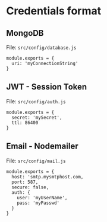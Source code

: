 # Credentials format

## MongoDB

File: `src/config/database.js`

```
module.exports = {
  uri: 'myConnectionString'
}
```

## JWT - Session Token

File: `src/config/auth.js`

```
module.exports = {
  secret: 'mySecret',
  ttl: 86400
}
```

## Email - Nodemailer

File: `src/config/mail.js`

```
module.exports = {
  host: 'smtp.mysmtphost.com,
  port: 587,
  secure: false,
  auth: {
    user: 'myUserName',
    pass: 'myPasswd'
  }
}
```
